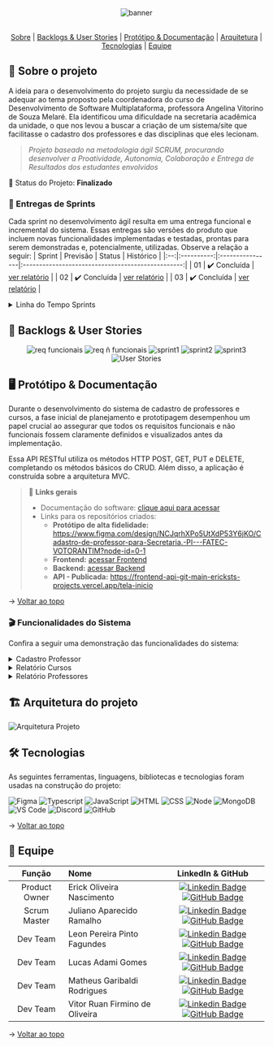<div align="center">
  <img src="https://github.com/VitorRuan/Sprints/blob/main/Imagens/capilogo.png" alt="banner">
</div>
<br id="topo">
<p align="center">
<a href="#sobre">Sobre</a>  |  
<a href="#backlogs">Backlogs & User Stories</a>  |  
<a href="#prototipo">Protótipo & Documentação</a>  |  
<a href="#arquitetura">Arquitetura</a>  |  
<a href="#tecnologias">Tecnologias</a>  |  
<a href="#equipe">Equipe</a>
</p>
<span id="sobre">
 
## :bookmark_tabs: Sobre o projeto
A ideia para o desenvolvimento do projeto surgiu da necessidade de se adequar ao tema proposto pela coordenadora do curso de Desenvolvimento de Software Multiplataforma, professora Angelina Vitorino de Souza Melaré. Ela identificou uma dificuldade na secretaria acadêmica da unidade, o que nos levou a buscar a criação de um sistema/site que facilitasse o cadastro dos professores e das disciplinas que eles lecionam.
 
> _Projeto baseado na metodologia ágil SCRUM, procurando desenvolver a Proatividade, Autonomia, Colaboração e Entrega de Resultados dos estudantes envolvidos_
 
:pushpin: Status do Projeto: **Finalizado**
 
### 🏁 Entregas de Sprints
Cada sprint no desenvolvimento ágil resulta em uma entrega funcional e incremental do sistema. Essas entregas são versões do produto que incluem novas funcionalidades implementadas e testadas, prontas para serem demonstradas e, potencialmente, utilizadas. Observe a relação a seguir:
| Sprint | Previsão | Status | Histórico |
|:--:|:----------:|:----------------|:-------------------------------------------------:|
| 01 | ✔️ Concluída    | [ver relatório](https://github.com/VitorRuan/Sprints/blob/Sprint1/README.md) |
| 02 | ✔️ Concluída    | [ver relatório](https://github.com/VitorRuan/Sprints/blob/Sprint2/README.md) |
| 03 | ✔️ Concluída    | [ver relatório](https://github.com/VitorRuan/Sprints/blob/Sprint3/README.md) |

<details>
   <summary>Linha do Tempo Sprints</summary>
    <div align="center">
        <img src="https://github.com/VitorRuan/Sprints/blob/main/Imagens/Jira%20-%20Linha%20do%20tempo.png">
    </div>
</details>
 
<span id="backlogs">
 
## :dart: Backlogs & User Stories
<div align="center">
  <img src="https://github.com/VitorRuan/Sprints/blob/main/Imagens/Requisitos%20funcionais.png" alt="req funcionais">
  <img src="https://github.com/VitorRuan/Sprints/blob/main/Imagens/Requisitos%20%20n%C3%A3o%20funcionais.png" alt="req ñ funcionais">
  <img src="https://github.com/VitorRuan/Sprints/blob/main/Imagens/Sprint%2001.PNG" alt="sprint1">
  <img src="https://github.com/VitorRuan/Sprints/blob/main/Imagens/Sprint%2002.PNG" alt="sprint2">
  <img src="https://github.com/VitorRuan/Sprints/blob/main/Imagens/Sprint%2003.PNG" alt="sprint3">
  <img src="https://github.com/VitorRuan/Sprints/blob/main/Imagens/User%20Stories.png" alt="User Stories">
</div>


 
<span id="prototipo">
 
## :desktop_computer: Protótipo & Documentação
Durante o desenvolvimento do sistema de cadastro de professores e cursos, a fase inicial de planejamento e prototipagem desempenhou um papel crucial ao assegurar que todos os requisitos funcionais e não funcionais fossem claramente definidos e visualizados antes da implementação.
 
Essa API RESTful utiliza os métodos HTTP POST, GET, PUT e DELETE, completando os métodos básicos do CRUD. Além disso, a aplicação é construída sobre a arquitetura MVC.
> 🔗 **Links gerais** <br>
> - Documentação do software: [clique aqui para acessar](https://github.com/VitorRuan/Sprints/tree/main/Documenta%C3%A7%C3%A3o)
> - Links para os repositórios criados:
>    - **Protótipo de alta fidelidade:** https://www.figma.com/design/NCJqrhXPo5UtXdP53Y6jKO/Cadastro-de-professor-para-Secretaria.-PI---FATEC-VOTORANTIM?node-id=0-1
>    - **Frontend:** [acessar Frontend](https://github.com/erick-sts/Frontend-API)
>    - **Backend:** [acessar Backend](https://github.com/leonfagundes27/Backend-API)
>    - **API - Publicada:** https://frontend-api-git-main-ericksts-projects.vercel.app/tela-inicio
>    
 
→ [Voltar ao topo](#topo)

### :clapper: Funcionalidades do Sistema
Confira a seguir uma demonstração das funcionalidades do sistema:
<details>
   <summary>Cadastro Professor</summary>
    <div align="center">
        <img src="https://github.com/VitorRuan/Sprints/blob/main/Imagens/Cadastro%20Professor.gif">
    </div>
</details>
<details>
   <summary>Relatório Cursos</summary>
    <div align="center">
        <img src="https://github.com/VitorRuan/Sprints/blob/main/Imagens/Relat%C3%B3rio%20Curso.gif">
    </div>
</details>
<details>
   <summary>Relatório Professores</summary>
    <div align="center">
        <img src="https://github.com/VitorRuan/Sprints/blob/main/Imagens/Relat%C3%B3rio%20Professor.gif">
    </div>
</details>
 
<span id="arquitetura">
 
## 🏗️ Arquitetura do projeto
![Arquitetura Projeto](https://github.com/leonfagundes27/Assets/blob/main/Images/arquitetura%20projeto.png)
 
<span id="tecnologias">
 
## 🛠️ Tecnologias
 
As seguintes ferramentas, linguagens, bibliotecas e tecnologias foram usadas na construção do projeto:
 
<img src="https://img.shields.io/badge/Figma-CED4DA?style=for-the-badge&logo=figma&logoColor=DC143C" alt="Figma" /> 
<img src="https://img.shields.io/badge/TypeScript-CED4DA?style=for-the-badge&logo=typescript&logoColor=007ACC" alt="Typescript" />
<img src="https://img.shields.io/badge/JavaScript-CED4DA?style=for-the-badge&logo=javascript&logoColor=black&labelColor=CED4DA" alt="JavaScript" />
<img src="https://img.shields.io/badge/HTML5-CED4DA?style=for-the-badge&logo=html5&logoColor=E34F26" alt="HTML" /> 
<img src="https://img.shields.io/badge/CSS3-CED4DA?style=for-the-badge&logo=css3&logoColor=1572B6" alt="CSS" /> 	
<img src="https://img.shields.io/badge/Node.js-CED4DA?style=for-the-badge&logo=nodedotjs&logoColor=339933" alt="Node" />  
<img src="https://img.shields.io/badge/MongoDB-CED4DA?style=for-the-badge&logo=mongodb&logoColor=4EA94B" alt="MongoDB" /><br>
<img src="https://img.shields.io/badge/VS_Code-CED4DA?style=for-the-badge&logo=visual%20studio%20code&logoColor=0078D4" alt="VS Code" /> 
<img src="https://img.shields.io/badge/Discord-CED4DA?style=for-the-badge&logo=discord&logoColor=7289DA" alt="Discord" /> 
<img src="https://img.shields.io/badge/GitHub-CED4DA?style=for-the-badge&logo=github&logoColor=20232A" alt="GitHub" /> 

→ [Voltar ao topo](#topo)
 
<span id="equipe">
 
## :busts_in_silhouette: Equipe
 
|    Função     | Nome                                  |                                                                                                                                                      LinkedIn & GitHub                                                                                                                                                      |
| :-----------: | :------------------------------------ | :-------------------------------------------------------------------------------------------------------------------------------------------------------------------------------------------------------------------------------------------------------------------------------------------------------------------------: |
| Product Owner | Erick Oliveira Nascimento          |     [![Linkedin Badge](https://img.shields.io/badge/Linkedin-blue?style=flat-square&logo=Linkedin&logoColor=white)](https://www.linkedin.com/in/erick-nascimento-b560b5126) [![GitHub Badge](https://img.shields.io/badge/GitHub-111217?style=flat-square&logo=github&logoColor=white)](https://github.com/erick-sts)              |
| Scrum Master  | Juliano Aparecido Ramalho |      [![Linkedin Badge](https://img.shields.io/badge/Linkedin-blue?style=flat-square&logo=Linkedin&logoColor=white)](https://www.linkedin.com/in/julianoramalho/) [![GitHub Badge](https://img.shields.io/badge/GitHub-111217?style=flat-square&logo=github&logoColor=white)](https://github.com/juramal)    |
|   Dev Team    | Leon Pereira Pinto Fagundes               |         [![Linkedin Badge](https://img.shields.io/badge/Linkedin-blue?style=flat-square&logo=Linkedin&logoColor=white)](https://www.linkedin.com/in/leonfagundes) [![GitHub Badge](https://img.shields.io/badge/GitHub-111217?style=flat-square&logo=github&logoColor=white)](https://github.com/leonfagundes27)        |
|   Dev Team    | Lucas Adami Gomes                   |         [![Linkedin Badge](https://img.shields.io/badge/Linkedin-blue?style=flat-square&logo=Linkedin&logoColor=white)](https://www.linkedin.com/in/adami-lucas/) [![GitHub Badge](https://img.shields.io/badge/GitHub-111217?style=flat-square&logo=github&logoColor=white)](https://github.com/lucas-adami)        |
|   Dev Team    |Matheus Garibaldi Rodrigues                |   [![Linkedin Badge](https://img.shields.io/badge/Linkedin-blue?style=flat-square&logo=Linkedin&logoColor=white)](https://www.linkedin.com/in/matheus-garibaldi/) [![GitHub Badge](https://img.shields.io/badge/GitHub-111217?style=flat-square&logo=github&logoColor=white)](https://github.com/garibaldii)   |
|   Dev Team    | Vitor Ruan Firmino de Oliveira       |           [![Linkedin Badge](https://img.shields.io/badge/Linkedin-blue?style=flat-square&logo=Linkedin&logoColor=white)](https://www.linkedin.com/in/vitor-ruan777) [![GitHub Badge](https://img.shields.io/badge/GitHub-111217?style=flat-square&logo=github&logoColor=white)](https://github.com/VitorRuan)          |
 
 
→ [Voltar ao topo](#topo)
